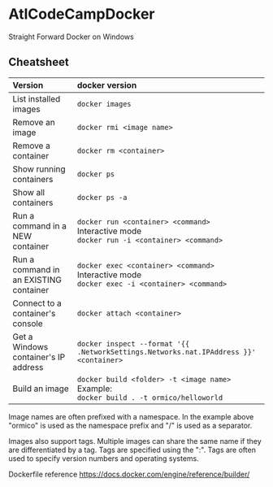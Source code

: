 # AtlCodeCampDocker
Straight Forward Docker on Windows

## Cheatsheet
|Version|docker version|
|:----- |:----------- |
|List installed images|`docker images`|
|Remove an image|`docker rmi <image name>`|
|Remove a container|`docker rm <container>`|
|Show running containers|`docker ps`|
|Show all containers|`docker ps -a`|
|Run a command in a NEW container|`docker run <container> <command>`<br>Interactive mode<br>`docker run -i <container> <command>`|
|Run a command in an EXISTING container|`docker exec <container> <command>`<br>Interactive mode<br>`docker exec -i <container> <command>`|
|Connect to a container's console|`docker attach <container>`|
|Get a Windows container's IP address|`docker inspect --format '{{ .NetworkSettings.Networks.nat.IPAddress }}' <container>`|
|Build an image|`docker build <folder> -t <image name>`<br>Example:<br>`docker build . -t ormico/helloworld`|
Image names are often prefixed with a namespace. In the example above "ormico" is used as the namespace prefix and "/" is used as a separator.

Images also support tags. Multiple images can share the same name if they are differentiated by a tag.
Tags are specified using the ":". Tags are often used to specify version numbers and operating systems.

Dockerfile reference https://docs.docker.com/engine/reference/builder/